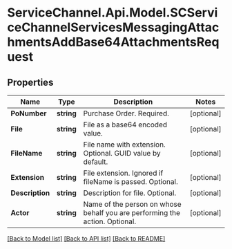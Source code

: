 # ServiceChannel.Api.Model.SCServiceChannelServicesMessagingAttachmentsAddBase64AttachmentsRequest

## Properties

Name | Type | Description | Notes
------------ | ------------- | ------------- | -------------
**PoNumber** | **string** | Purchase Order. Required. | [optional] 
**File** | **string** | File as a base64 encoded value. | [optional] 
**FileName** | **string** | File name with extension. Optional. GUID value by default. | [optional] 
**Extension** | **string** | File extension. Ignored if fileName is passed. Optional. | [optional] 
**Description** | **string** | Description for file. Optional. | [optional] 
**Actor** | **string** | Name of the person on whose behalf you are performing the action. Optional. | [optional] 

[[Back to Model list]](../README.md#documentation-for-models) [[Back to API list]](../README.md#documentation-for-api-endpoints) [[Back to README]](../README.md)

